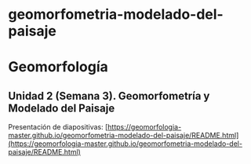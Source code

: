 # geomorfometria-modelado-del-paisaje

# Geomorfología

## Unidad 2 (Semana 3). Geomorfometría y Modelado del Paisaje

Presentación de diapositivas: [https://geomorfologia-master.github.io/geomorfometria-modelado-del-paisaje/README.html](https://geomorfologia-master.github.io/geomorfometria-modelado-del-paisaje/README.html)